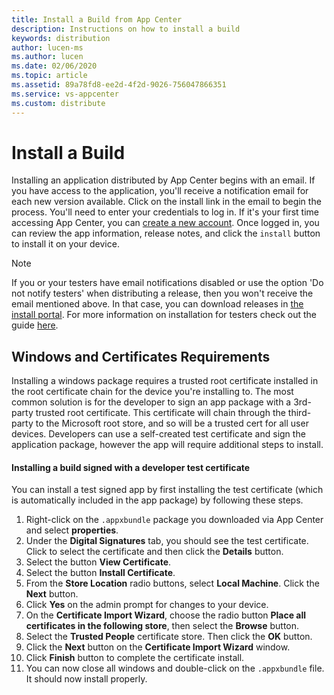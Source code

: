 ```yaml
---
title: Install a Build from App Center
description: Instructions on how to install a build
keywords: distribution
author: lucen-ms
ms.author: lucen
ms.date: 02/06/2020
ms.topic: article
ms.assetid: 89a78fd8-ee2d-4f2d-9026-756047866351
ms.service: vs-appcenter
ms.custom: distribute
---
```


# Install a Build
Installing an application distributed by App Center begins with an email. If you have access to the application, you'll receive a notification email for each new version available. Click on the install link in the email to begin the process. You'll need to enter your credentials to log in. If it's your first time accessing App Center, you can [create a new account][signup]. Once logged in, you can review the app information, release notes, and click the `install` button to install it on your device.

> [!NOTE]
> If you or your testers have email notifications disabled or use the option 'Do not notify testers' when distributing a release, then you won't receive the email mentioned above. In that case, you can download releases in [the install portal](https://install.appcenter.ms/). For more information on installation for testers check out the guide [here](/appcenter/distribution/testers/).

## Windows and Certificates Requirements
Installing a windows package requires a trusted root certificate installed in the root certificate chain for the device you're installing to. The most common solution is for the developer to sign an app package with a 3rd-party trusted root certificate. This certificate will chain through the third-party to the Microsoft root store, and so will be a trusted cert for all user devices. Developers can use a self-created test certificate and sign the application package, however the app will require additional steps to install.

#### Installing a build signed with a developer test certificate
You can install a test signed app by first installing the test certificate (which is automatically included in the app package) by following these steps.

1. Right-click on the `.appxbundle` package you downloaded via App Center and select **properties**.
2. Under the **Digital Signatures** tab, you should see the test certificate. Click to select the certificate and then click the **Details** button.
3. Select the button **View Certificate**.
4. Select the button **Install Certificate**.
5. From the **Store Location** radio buttons, select **Local Machine**. Click the **Next** button.
6. Click **Yes** on the admin prompt for changes to your device.
7. On the **Certificate Import Wizard**, choose the radio button **Place all certificates in the following store**, then select the **Browse** button.
8. Select the **Trusted People** certificate store. Then click the **OK** button.
9. Click the **Next** button on the **Certificate Import Wizard** window.
10. Click **Finish** button to complete the certificate install.
11. You can now close all windows and double-click on the `.appxbundle` file. It should now install properly.

[login]: ~/dashboard/creating-and-managing-apps.md
[signup]: ~/dashboard/creating-and-managing-apps.md
